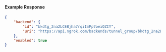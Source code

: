 <!-- Code generated for API Clients. DO NOT EDIT. -->

#### Example Response

```json
{
	"backend": {
		"id": "bkdtg_2na2LCEBjha7rqiImPp7oeiQZIY",
		"uri": "https://api.ngrok.com/backends/tunnel_group/bkdtg_2na2LCEBjha7rqiImPp7oeiQZIY"
	},
	"enabled": true
}
```
